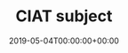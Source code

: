 ---
title: 'CIAT subject'
field: 'cg.subject.ciat'
slug: 'cg-subject-ciat'
required: False
vocabulary: 'cg-subject-ciat.txt'
date: '2019-05-04T00:00:00+00:00'
---
